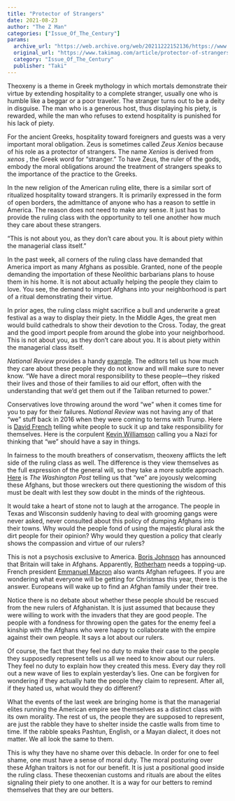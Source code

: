 ```yaml
---
title: "Protector of Strangers"
date: 2021-08-23
author: "The Z Man"
categories: ["Issue_Of_The_Century"]
params:
  archive_url: "https://web.archive.org/web/20211222152136/https://www.takimag.com/article/protector-of-strangers/"
  original_url: "https://www.takimag.com/article/protector-of-strangers/"
  category: "Issue_Of_The_Century"
  publisher: "Taki"
---
```


Theoxeny is a theme in Greek mythology in which mortals demonstrate their virtue by extending hospitality to a complete stranger, usually one who is humble like a beggar or a poor traveler. The stranger turns out to be a deity in disguise. The man who is a generous host, thus displaying his piety, is rewarded, while the man who refuses to extend hospitality is punished for his lack of piety.

For the ancient Greeks, hospitality toward foreigners and guests was a very important moral obligation. Zeus is sometimes called _Zeus Xenios_ because of his role as a protector of strangers. The name _Xenios_ is derived from _xenos_ , the Greek word for “stranger.” To have Zeus, the ruler of the gods, embody the moral obligations around the treatment of strangers speaks to the importance of the practice to the Greeks.

In the new religion of the American ruling elite, there is a similar sort of ritualized hospitality toward strangers. It is primarily expressed in the form of open borders, the admittance of anyone who has a reason to settle in America. The reason does not need to make any sense. It just has to provide the ruling class with the opportunity to tell one another how much they care about these strangers.

“This is not about you, as they don’t care about you. It is about piety within the managerial class itself.”

In the past week, all corners of the ruling class have demanded that America import as many Afghans as possible. Granted, none of the people demanding the importation of these Neolithic barbarians plans to house them in his home. It is not about actually helping the people they claim to love. You see, the demand to import Afghans into your neighborhood is part of a ritual demonstrating their virtue.

In prior ages, the ruling class might sacrifice a bull and underwrite a great festival as a way to display their piety. In the Middle Ages, the great men would build cathedrals to show their devotion to the Cross. Today, the great and the good import people from around the globe into your neighborhood. This is not about you, as they don’t care about you. It is about piety within the managerial class itself.

_National Review_ provides a handy [example](https://web.archive.org/web/20211222155420/https://www.nationalreview.com/2021/08/yes-bring-the-afghans-who-helped-us/). The editors tell us how much they care about these people they do not know and will make sure to never know. “We have a direct moral responsibility to these people—they risked their lives and those of their families to aid our effort, often with the understanding that we’d get them out if the Taliban returned to power.”

Conservatives love throwing around the word “we” when it comes time for you to pay for their failures. _National Review_ was not having any of that “we” stuff back in 2016 when they were coming to terms with Trump. Here is [David French](https://web.archive.org/web/20211222155420/https://www.nationalreview.com/corner/working-class-whites-have-moral-responsibilities-defense-kevin-williamson/) telling white people to suck it up and take responsibility for themselves. Here is the corpulent [Kevin Williamson](https://web.archive.org/web/20211222155420/https://www.nationalreview.com/magazine/2016/03/28/father-f-hrer/) calling you a Nazi for thinking that “we” should have a say in things.

In fairness to the mouth breathers of conservatism, theoxeny afflicts the left side of the ruling class as well. The difference is they view themselves as the full expression of the general will, so they take a more subtle approach. [Here](https://web.archive.org/web/20211222155420/https://archive.is/qUMcH) is _The Washington Post_ telling us that “we” are joyously welcoming these Afghans, but those wreckers out there questioning the wisdom of this must be dealt with lest they sow doubt in the minds of the righteous.

It would take a heart of stone not to laugh at the arrogance. The people in Texas and Wisconsin suddenly having to deal with grooming gangs were never asked, never consulted about this policy of dumping Afghans into their towns. Why would the people fond of using the majestic plural ask the dirt people for their opinion? Why would they question a policy that clearly shows the compassion and virtue of our rulers?

This is not a psychosis exclusive to America. [Boris Johnson](https://web.archive.org/web/20211222155420/https://www.economist.com/britain/2021/08/19/boris-johnson-promises-to-take-in-more-afghan-refugees) has announced that Britain will take in Afghans. Apparently, [Rotherham](https://web.archive.org/web/20211222155420/https://theconversation.com/asian-grooming-gangs-how-ethnicity-made-authorities-wary-of-investigating-child-sexual-abuse-130099) needs a topping-up. French president [Emmanuel Macron](https://web.archive.org/web/20211222155420/https://www.theguardian.com/world/2021/aug/20/afghanistan-macron-biden-moral-responsibility-evacuate-allies) also wants Afghan refugees. If you are wondering what everyone will be getting for Christmas this year, there is the answer. Europeans will wake up to find an Afghan family under their tree.

Notice there is no debate about whether these people should be rescued from the new rulers of Afghanistan. It is just assumed that because they were willing to work with the invaders that they are good people. The people with a fondness for throwing open the gates for the enemy feel a kinship with the Afghans who were happy to collaborate with the empire against their own people. It says a lot about our rulers.

Of course, the fact that they feel no duty to make their case to the people they supposedly represent tells us all we need to know about our rulers. They feel no duty to explain how they created this mess. Every day they roll out a new wave of lies to explain yesterday’s lies. One can be forgiven for wondering if they actually hate the people they claim to represent. After all, if they hated us, what would they do different?

What the events of the last week are bringing home is that the managerial elites running the American empire see themselves as a distinct class with its own morality. The rest of us, the people they are supposed to represent, are just the rabble they have to shelter inside the castle walls from time to time. If the rabble speaks Pashtun, English, or a Mayan dialect, it does not matter. We all look the same to them.

This is why they have no shame over this debacle. In order for one to feel shame, one must have a sense of moral duty. The moral posturing over these Afghan traitors is not for our benefit. It is just a positional good inside the ruling class. These theoxenian customs and rituals are about the elites signaling their piety to one another. It is a way for our betters to remind themselves that they are our betters.
